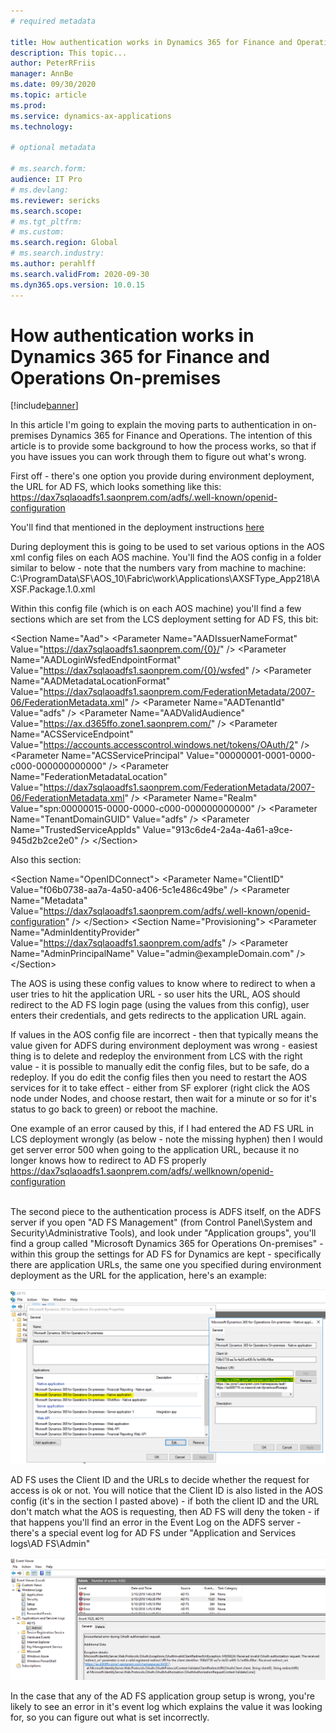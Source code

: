 ```yaml
---
# required metadata

title: How authentication works in Dynamics 365 for Finance and Operations On-premises
description: This topic...
author: PeterRFriis
manager: AnnBe
ms.date: 09/30/2020
ms.topic: article
ms.prod:
ms.service: dynamics-ax-applications
ms.technology: 

# optional metadata

# ms.search.form:
audience: IT Pro
# ms.devlang: 
ms.reviewer: sericks
ms.search.scope:
# ms.tgt_pltfrm: 
# ms.custom: 
ms.search.region: Global
# ms.search.industry:
ms.author: perahlff
ms.search.validFrom: 2020-09-30
ms.dyn365.ops.version: 10.0.15
---
```


# How authentication works in Dynamics 365 for Finance and Operations On-premises

[!include[banner](../includes/banner.md)]

In this article I'm going to explain the moving parts to authentication in
on-premises Dynamics 365 for Finance and Operations. The intention of this
article is to provide some background to how the process works, so that if you
have issues you can work through them to figure out what's wrong.

First off - there's one option you provide during environment deployment, the
URL for AD FS, which looks something like this:  
https://dax7sqlaoadfs1.saonprem.com/adfs/.well-known/openid-configuration

You'll find that mentioned in the deployment
instructions [here](https://docs.microsoft.com/en-us/dynamics365/unified-operations/dev-itpro/deployment/setup-deploy-on-premises-pu12#configureadfs)

During deployment this is going to be used to set various options in the AOS xml
config files on each AOS machine. You'll find the AOS config in a folder similar
to below - note that the numbers vary from machine to machine:  
C:\\ProgramData\\SF\\AOS_10\\Fabric\\work\\Applications\\AXSFType_App218\\AXSF.Package.1.0.xml

Within this config file (which is on each AOS machine) you'll find a few
sections which are set from the LCS deployment setting for AD FS, this bit:

\<Section Name="Aad"\> \<Parameter Name="AADIssuerNameFormat"
Value="https://dax7sqlaoadfs1.saonprem.com/{0}/" /\> \<Parameter
Name="AADLoginWsfedEndpointFormat"
Value="https://dax7sqlaoadfs1.saonprem.com/{0}/wsfed" /\> \<Parameter
Name="AADMetadataLocationFormat"
Value="https://dax7sqlaoadfs1.saonprem.com/FederationMetadata/2007-06/FederationMetadata.xml"
/\> \<Parameter Name="AADTenantId" Value="adfs" /\> \<Parameter
Name="AADValidAudience" Value="https://ax.d365ffo.zone1.saonprem.com/" /\>
\<Parameter Name="ACSServiceEndpoint"
Value="https://accounts.accesscontrol.windows.net/tokens/OAuth/2" /\>
\<Parameter Name="ACSServicePrincipal"
Value="00000001-0001-0000-c000-000000000000" /\> \<Parameter
Name="FederationMetadataLocation"
Value="https://dax7sqlaoadfs1.saonprem.com/FederationMetadata/2007-06/FederationMetadata.xml"
/\> \<Parameter Name="Realm" Value="spn:00000015-0000-0000-c000-000000000000"
/\> \<Parameter Name="TenantDomainGUID" Value="adfs" /\> \<Parameter
Name="TrustedServiceAppIds" Value="913c6de4-2a4a-4a61-a9ce-945d2b2ce2e0" /\>
\</Section\>

Also this section:

\<Section Name="OpenIDConnect"\> \<Parameter Name="ClientID"
Value="f06b0738-aa7a-4a50-a406-5c1e486c49be" /\> \<Parameter Name="Metadata"
Value="https://dax7sqlaoadfs1.saonprem.com/adfs/.well-known/openid-configuration"
/\> \</Section\> \<Section Name="Provisioning"\> \<Parameter
Name="AdminIdentityProvider" Value="https://dax7sqlaoadfs1.saonprem.com/adfs"
/\> \<Parameter Name="AdminPrincipalName" Value="admin\@exampleDomain.com" /\>
\</Section\>

The AOS is using these config values to know where to redirect to when a user
tries to hit the application URL - so user hits the URL, AOS should redirect to
the AD FS login page (using the values from this config), user enters their
credentials, and gets redirects to the application URL again.

If values in the AOS config file are incorrect - then that typically means the
value given for ADFS during environment deployment was wrong - easiest thing is
to delete and redeploy the environment from LCS with the right value - it is
possible to manually edit the config files, but to be safe, do a redeploy. If
you do edit the config files then you need to restart the AOS services for it to
take effect - either from SF explorer (right click the AOS node under Nodes, and
choose restart, then wait for a minute or so for it's status to go back to
green) or reboot the machine.

One example of an error caused by this, if I had entered the AD FS URL in LCS
deployment wrongly (as below - note the missing hyphen) then I would get server
error 500 when going to the application URL, because it no longer knows how to
redirect to AD FS properly  
https://dax7sqlaoadfs1.saonprem.com/adfs/.wellknown/openid-configuration  
 

The second piece to the authentication process is ADFS itself, on the ADFS
server if you open "AD FS Management" (from Control Panel\\System and
Security\\Administrative Tools), and look under "Application groups", you'll
find a group called "Microsoft Dynamics 365 for Operations On-premises" - within
this group the settings for AD FS for Dynamics are kept - specifically there are
application URLs, the same one you specified during environment deployment as
the URL for the application, here's an example:

![AD FS application group setup](media/c8e0bb152a204d202b69e2351da8ead5.png)

AD FS uses the Client ID and the URLs to decide whether the request for access
is ok or not. You will notice that the Client ID is also listed in the AOS
config (it's in the section I pasted above) - if both the client ID and the URL
don't match what the AOS is requesting, then AD FS will deny the token - if that
happens you'll find an error in the Event Log on the ADFS server - there's a
special event log for AD FS under "Application and Services logs\\AD FS\\Admin"

![AD FS event log error](media/ce23bf4cf15ca2968f65cecf7f130025.png)

In the case that any of the AD FS application group setup is wrong, you're
likely to see an error in it's event log which explains the value it was looking
for, so you can figure out what is set incorrectly.

[](https://docs.microsoft.com/en-us/locale?target=https://docs.microsoft.com/en-us/archive/blogs/axsa/how-authentication-works-in-dynamics-365-for-finance-and-operations-on-premises)
